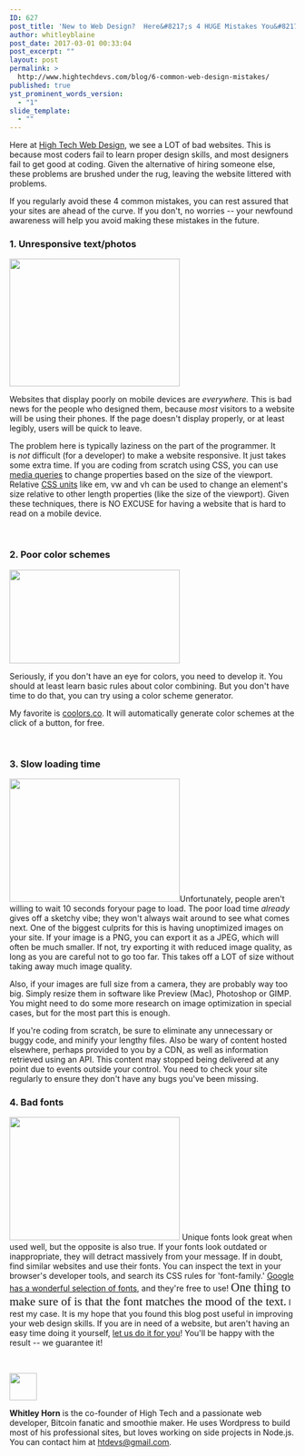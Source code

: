 ```yaml
---
ID: 627
post_title: 'New to Web Design?  Here&#8217;s 4 HUGE Mistakes You&#8217;re Probably Making &#8212; and How You Can Fix Them!'
author: whitleyblaine
post_date: 2017-03-01 00:33:04
post_excerpt: ""
layout: post
permalink: >
  http://www.hightechdevs.com/blog/6-common-web-design-mistakes/
published: true
yst_prominent_words_version:
  - "1"
slide_template:
  - ""
---
```

Here at <a href="http://hightechdevs.com/">High Tech Web Design</a>, we see a LOT of bad websites. This is because most coders fail to learn proper design skills, and most designers fail to get good at coding. Given the alternative of hiring someone else, these problems are brushed under the rug, leaving the website littered with problems.

If you regularly avoid these 4 common mistakes, you can rest assured that your sites are ahead of the curve. If you don't, no worries -- your newfound awareness will help you avoid making these mistakes in the future.
<h3>1. Unresponsive text/photos</h3>
<img class="size-medium wp-image-700 alignleft" src="http://hightechdevs.com/wp-content/uploads/responsive-vs-unresponsive-website-1-300x225.jpg" alt="" width="300" height="225" />

Websites that display poorly on mobile devices are <em>everywhere.</em> This is bad news for the people who designed them, because <em>most</em> visitors to a website will be using their phones. If the page doesn't display properly, or at least legibly, users will be quick to leave.

The problem here is typically laziness on the part of the programmer. It is <em>not </em>difficult (for a developer) to make a website responsive. It just takes some extra time. If you are coding from scratch using CSS, you can use <a href="https://css-tricks.com/snippets/css/media-queries-for-standard-devices/">media queries</a> to change properties based on the size of the viewport. Relative <a href="https://www.w3schools.com/cssref/css_units.asp">CSS units</a> like em, vw and vh can be used to change an element's size relative to other length properties (like the size of the viewport). Given these techniques, there is NO EXCUSE for having a website that is hard to read on a mobile device.

&nbsp;
<h3>2. Poor color schemes</h3>
<img class="size-medium wp-image-701 alignleft" src="http://hightechdevs.com/wp-content/uploads/bad-web-design-colors-combination-13-300x165.jpg" alt="" width="300" height="165" />

Seriously, if you don't have an eye for colors, you need to develop it. You should at least learn basic rules about color combining. But you don't have time to do that, you can try using a color scheme generator.

My favorite is <a href="https://coolors.co">coolors.co</a>. It will automatically generate color schemes at the click of a button, for free.

&nbsp;
<h3>3. Slow loading time</h3>
<img class="size-medium wp-image-703 alignleft" src="http://hightechdevs.com/wp-content/uploads/5e410d_23f2a5e0fe10471ebfe49046c8ee2132-300x217.jpg" alt="" width="300" height="217" />Unfortunately, people aren't willing to wait 10 seconds foryour page to load. The poor load time <em>already</em> gives off a sketchy vibe; they won't always wait around to see what comes next. One of the biggest culprits for this is having unoptimized images on your site. If your image is a PNG, you can export it as a JPEG, which will often be much smaller. If not, try exporting it with reduced image quality, as long as you are careful not to go too far. This takes off a LOT of size without taking away much image quality.

Also, if your images are full size from a camera, they are probably way too big. Simply resize them in software like Preview (Mac), Photoshop or GIMP. You might need to do some more research on image optimization in special cases, but for the most part this is enough.

If you're coding from scratch, be sure to eliminate any unnecessary or buggy code, and minify your lengthy files. Also be wary of content hosted elsewhere, perhaps provided to you by a CDN, as well as information retrieved using an API. This content may stopped being delivered at any point due to events outside your control. You need to check your site regularly to ensure they don't have any bugs you've been missing.
<h3>4. Bad fonts</h3>
<img class="size-medium wp-image-704 alignleft" src="http://hightechdevs.com/wp-content/uploads/badfonts-1-300x217.png" alt="" width="300" height="217" />
Unique fonts look great when used well, but the opposite is also true. If your fonts look outdated or inappropriate, they will detract massively from your message. If in doubt, find similar websites and use their fonts. You can inspect the text in your browser's developer tools, and search its CSS rules for 'font-family.' <a href="https://fonts.google.com">Google has a wonderful selection of fonts</a>, and they're free to use! <span style="font-family: 'Curlz MT'; font-size: 1.5em;">One thing to make sure of is that the font matches the mood of the text.</span> I rest my case.
It is my hope that you found this blog post useful in improving your web design skills. If you are in need of a website, but aren't having an easy time doing it yourself, <a href="http://hightechdevs.com/contact-us/">let us do it for you</a>! You'll be happy with the result -- we guarantee it!

&nbsp;

<img class="alignleft wp-image-697 size-full" src="http://hightechdevs.com/wp-content/uploads/14440950_306137739754078_7138612908098277376_n.jpg" width="48" height="48" />

<strong>Whitley Horn</strong> is the co-founder of High Tech and a passionate web developer, Bitcoin fanatic and smoothie maker. He uses Wordpress to build most of his professional sites, but loves working on side projects in Node.js. You can contact him at htdevs@gmail.com.